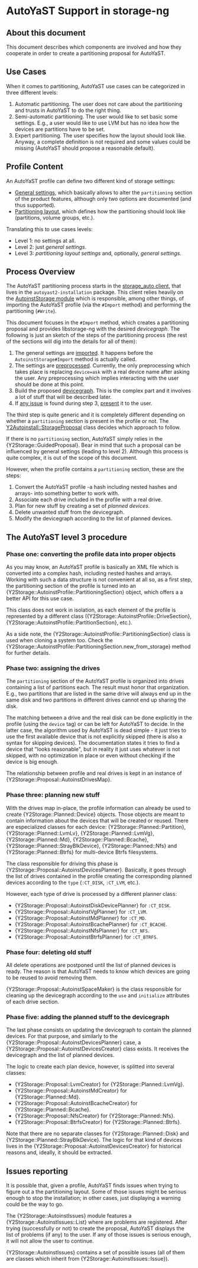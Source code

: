 # AutoYaST Support in storage-ng

## About this document

This document describes which components are involved and how they cooperate in
order to create a partitioning proposal for AutoYaST.

## Use Cases

When it comes to partitioning, AutoYaST use cases can be categorized in three
different levels:

1. Automatic partitioning. The user does not care about the partitioning and
   trusts in AutoYaST to do the right thing.
2. Semi-automatic partitioning. The user would like to set basic some
   settings. E.g., a user would like to use LVM but has no idea how the devices
   are partitions have to be set.
3. Expert partitioning. The user specifies how the layout should look like.
   Anyway, a complete definition is not required and some values could be missing
   (AutoYaST should propose a reasonable default).

## Profile Content

An AutoYaST profile can define two different kind of storage settings:

* [General settings][1], which basically allows to alter the `partitioning` section of the
  product features, although only two options are documented (and thus supported).
* [Partitioning layout][2], which defines how the partitioning should look like (partitions, volume
  groups, etc.).

Translating this to use cases levels:

* Level 1: no settings at all.
* Level 2: just _general settings_.
* Level 3: _partitioning layout settings_ and, optionally, _general settings_.

## Process Overview

The AutoYaST partitioning process starts in the [storage_auto client][3], that
lives in the `autoyast2-installation` package. This client relies heavily on the
[AutoinstStorage module][4] which is responsible, among other things, of
importing the AutoYaST profile (via the `#Import` method) and performing the
partitioning (`#Write`).

This document focuses in the `#Import` method, which creates a partitioning
proposal and provides libstorage-ng with the desired *devicegraph*. The
following is just an sketch of the steps of the partitioning process (the rest
of the sections will dig into the details for all of them):

1. The general settings are [imported][5]. It happens before the
   `AutoinstStorage#Import` method is actually called.
2. The settings are [preprocessed][6]. Currently, the only preprocessing which
   takes place is replacing `device=ask` with a real device name after asking
   the user. Any preprocessing which implies interacting with the user should be
   done at this point.
3. Build the proposed [devicegraph][7]. This is the complex part and it involves a
   lot of stuff that will be described later.
4. If [any issue][8] is found during step 3, [present][9] it to the user.

The third step is quite generic and it is completely different depending on
whether a `partitioning` section is present in the profile or not. The
[Y2Autoinstall::StorageProposal][10] class decides which approach to follow.

If there is no `partitioning` section, AutoYaST simply relies in the
{Y2Storage::GuidedProposal}. Bear in mind that such a proposal can be influenced
by general settings (leading to level 2). Although this process is quite
complex, it is out of the scope of this document.

However, when the profile contains a `partitioning` section, these are the steps:

1. Convert the AutoYaST profile -a hash including nested hashes and arrays-
   into something better to work with.
2. Associate each drive included in the profile with a real drive.
3. Plan for new stuff by creating a set of *planned devices*.
4. Delete unwanted stuff from the devicegraph.
5. Modify the devicegraph according to the list of planned devices.

## The AutoYaST level 3 procedure

### Phase one: converting the profile data into proper objects

As you may know, an AutoYaST profile is basically an XML file which is converted
into a complex hash, including nested hashes and arrays. Working with such a
data structure is not convenient at all so, as a first step, the partitioning
section of the profile is turned into an
{Y2Storage::AutoinstProfile::PartitioningSection} object, which offers a a
better API for this use case.

This class does not work in isolation, as each element of the profile is
represented by a different class ({Y2Storage::AutoinstProfile::DriveSection},
{Y2Storage::AutoinstProfile::PartitionSection}, etc.).

As a side note, the {Y2Storage::AutoinstProfile::PartitioningSection} class is
used when cloning a system too. Check the
{Y2Storage::AutoinstProfile::PartitioningSection.new_from_storage} method for
further details.

### Phase two: assigning the drives

The `partitioning` section of the AutoYaST profile is organized into drives
containing a list of partitions each. The result must honor that organization.
E.g., two partitions that are listed in the same drive will always end up in the
same disk and two partitions in different drives cannot end up sharing the disk.

The matching between a drive and the real disk can be done explicitly in the
profile (using the `device` tag) or can be left for AutoYaST to decide. In the
latter case, the algorithm used by AutoYaST is dead simple - it just tries to
use the first available device that is not explicitly skipped (there is also a
syntax for skipping devices). The documentation states it tries to find a device
that "looks reasonable", but in reality it just uses whatever is not skipped,
with no optimization in place or even without checking if the device is big
enough.

The relationship between profile and real drives is kept in an instance of
{Y2Storage::Proposal::AutoinstDrivesMap}.

### Phase three: planning new stuff

With the drives map in-place, the profile information can already be used to
create {Y2Storage::Planned::Device} objects. Those objects are meant to contain
information about the devices that will be created or reused. There are
especialized classes for each device: {Y2Storage::Planned::Partition},
{Y2Storage::Planned::LvmLv}, {Y2Storage::Planned::LvmVg},
{Y2Storage::Planned::Md}, {Y2Storage::Planned::Bcache},
{Y2Storage::Planned::StrayBlkDevice}, {Y2Storage::Planned::Nfs} and {Y2Storage::Planned::Btrfs} for
multi-device Btrfs filesystems.

The class responsible for driving this phase is
{Y2Storage::Proposal::AutoinstDevicesPlanner}. Basically, it goes through the
list of drives contained in the profile creating the corresponding planned
devices according to the `type` (`:CT_DISK`, `:CT_LVM`, etc.).

However, each type of drive is processed by a different planner class:

* {Y2Storage::Proposal::AutoinstDiskDevicePlanner} for `:CT_DISK`.
* {Y2Storage::Proposal::AutoinstVgPlanner} for `:CT_LVM`.
* {Y2Storage::Proposal::AutoinstMdPlanner} for `:CT_MD`.
* {Y2Storage::Proposal::AutoinstBcachePlanner} for `:CT_BCACHE`.
* {Y2Storage::Proposal::AutoinstNfsPlanner} for `:CT_NFS`.
* {Y2Storage::Proposal::AutoinstBtrfsPlanner} for `:CT_BTRFS`.

### Phase four: deleting old stuff

All delete operations are postponed until the list of planned devices is
ready. The reason is that AutoYaST needs to know which devices are going to be
reused to avoid removing them.

{Y2Storage::Proposal::AutoinstSpaceMaker} is the class responsible for cleaning
up the devicegraph according to the `use` and `initialize` attributes of each
drive section.

### Phase five: adding the planned stuff to the devicegraph

The last phase consists on updating the devicegraph to contain the planned
devices. For that purpose, and similarly to the
{Y2Storage::Proposal::AutoinstDevicesPlanner} case, a
{Y2Storage::Proposal::AutoinstDevicesCreator} class exists. It receives the
devicegraph and the list of planned devices.

The logic to create each plan device, however, is splitted into several classes:

* {Y2Storage::Proposal::LvmCreator} for {Y2Storage::Planned::LvmVg}.
* {Y2Storage::Proposal::AutoinstMdCreator} for {Y2Storage::Planned::Md}.
* {Y2Storage::Proposal::AutoinstBcacheCreator} for {Y2Storage::Planned::Bcache}.
* {Y2Storage::Proposal::NfsCreator} for {Y2Storage::Planned::Nfs}.
* {Y2Storage::Proposal::BtrfsCreator} for {Y2Storage::Planned::Btrfs}.

Note that there are no separate classes for {Y2Storage::Planned::Disk} and
{Y2Storage::Planned::StrayBlkDevice}. The logic for that kind of devices lives
in the {Y2Storage::Proposal::AutoinstDevicesCreator} for historical reasons and,
ideally, it should be extracted.

## Issues reporting

It is possible that, given a profile, AutoYaST finds issues when trying to
figure out a the partitioning layout. Some of those issues might be serious
enough to stop the installation; in other cases, just displaying a warning could
be the way to go.

The {Y2Storage::AutoinstIssues} module features a
{Y2Storage::AutoinstIssues::List} where are problems are registered. After
trying (successfully or not) to create the proposal, AutoYaST displays the list
of problems (if any) to the user. If any of those issues is serious enough, it
will not allow the user to continue.

{Y2Storage::AutoinstIssues} contains a set of possible issues (all of them
are classes which inherit from {Y2Storage::AutoinstIssues::Issue}).

[1]: https://doc.opensuse.org/projects/autoyast/#CreateProfile.General.storage "General section documentation"
[2]: https://doc.opensuse.org/projects/autoyast/#CreateProfile.Partitioning "Partitioning documentation"
[3]: https://github.com/yast/yast-autoinstallation/blob/20bf1d0ed6dca9d7bd194308db1baf76fe7312cd/src/clients/storage_auto.rb "storage_auto client"
[4]: https://github.com/yast/yast-autoinstallation/blob/75af746a955be0d755e645da41061715329bcd7a/src/modules/AutoinstStorage.rb "AutoinstStorage module"
[5]: https://github.com/yast/yast-autoinstallation/blob/20bf1d0ed6dca9d7bd194308db1baf76fe7312cd/src/modules/AutoinstStorage.rb#L78 "AutoinstStorage#import_general_settings"
[6]: https://github.com/yast/yast-autoinstallation/blob/20bf1d0ed6dca9d7bd194308db1baf76fe7312cd/src/modules/AutoinstStorage.rb#L321 "AutoinstStorage#preprocessed_settings"
[7]: https://github.com/yast/yast-autoinstallation/blob/20bf1d0ed6dca9d7bd194308db1baf76fe7312cd/src/modules/AutoinstStorage.rb#L255 "AutoinstStorage#build_proposal"
[8]: https://github.com/yast/yast-autoinstallation/blob/20bf1d0ed6dca9d7bd194308db1baf76fe7312cd/src/modules/AutoinstStorage.rb#L276 "AutoinstStorage#valid_proposal?"
[9]: https://github.com/yast/yast-autoinstallation/blob/20bf1d0ed6dca9d7bd194308db1baf76fe7312cd/src/modules/AutoinstStorage.rb#L300 "Present issues to the user"
[10]: https://github.com/yast/yast-autoinstallation/blob/20bf1d0ed6dca9d7bd194308db1baf76fe7312cd/src/lib/autoinstall/storage_proposal.rb "StorageProposal"
